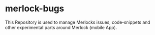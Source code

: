 merlock-bugs
============

This Repository is used to manage Merlocks issues, code-snippets and other experimental parts around Merlock (mobile App). 
